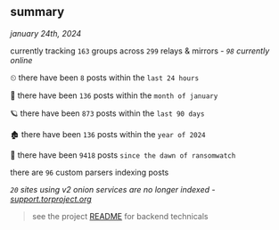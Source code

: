
## summary
_january 24th, 2024_

currently tracking `163` groups across `299` relays & mirrors - _`98` currently online_

⏲ there have been `8` posts within the `last 24 hours`

🦈 there have been `136` posts within the `month of january`

🪐 there have been `873` posts within the `last 90 days`

🏚 there have been `136` posts within the `year of 2024`

🦕 there have been `9418` posts `since the dawn of ransomwatch`

there are `96` custom parsers indexing posts

_`20` sites using v2 onion services are no longer indexed - [support.torproject.org](https://support.torproject.org/onionservices/v2-deprecation/)_

> see the project [README](https://github.com/joshhighet/ransomwatch#ransomwatch--) for backend technicals
